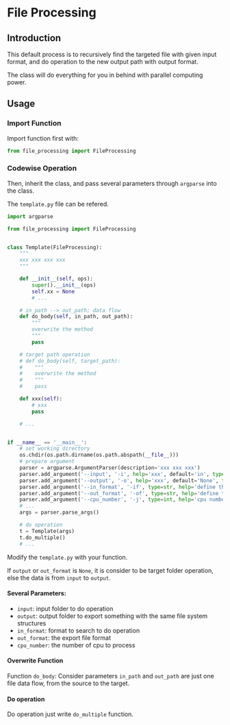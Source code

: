 # File Processing
## Introduction
This default process is to recursively find the targeted file with given input format, and do operation to the new output path with output format.

The class will do everything for you in behind with parallel computing power.
## Usage
### Import Function
Import function first with:
```python
from file_processing import FileProcessing
```
### Codewise Operation
Then, inherit the class, and pass several parameters through `argparse` into the class.

The `template.py` file can be refered.
```python
import argparse

from file_processing import FileProcessing


class Template(FileProcessing):
    """
    xxx xxx xxx xxx
    """

    def __init__(self, ops):
        super().__init__(ops)
        self.xx = None
        # ...

    # in_path --> out_path; data flow
    def do_body(self, in_path, out_path):
        """
        overwrite the method
        """
        pass

    # target path operation
    # def do_body(self, target_path):
    #    """
    #    overwrite the method
    #    """
    #    pass

    def xxx(self):
        # xxx
        pass

    # ...


if __name__ == '__main__':
    # set working directory
    os.chdir(os.path.dirname(os.path.abspath(__file__)))
    # prepare argument
    parser = argparse.ArgumentParser(description='xxx xxx xxx')
    parser.add_argument('--input', '-i', help='xxx', default='in', type=str)
    parser.add_argument('--output', '-o', help='xxx', default='None', type=str)
    parser.add_argument('--in_format', '-if', type=str, help='define the input format', default='xxx')
    parser.add_argument('--out_format', '-of', type=str, help='define the output format', default='None')
    parser.add_argument('--cpu_number', '-j', type=int, help='cpu number of processing', default=0)
    # ...
    args = parser.parse_args()

    # do operation
    t = Template(args)
    t.do_multiple()
    # ...
```
Modify the `template.py` with your function.

If `output` or `out_format` is `None`, it is consider to be target folder operation, else the data is from `input` to `output`.
#### Several Parameters:
* `input`: input folder to do operation
* `output`: output folder to export something with the same file system structures
* `in_format`: format to search to do operation
* `out_format`: the export file format
* `cpu_number`: the number of cpu to process
#### Overwrite Function
Function `do_body`:
Consider parameters `in_path` and `out_path` are just one file data flow, from the source to the target.
#### Do operation
Do operation just write `do_multiple` function.

